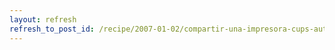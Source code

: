 ```yaml
---
layout: refresh
refresh_to_post_id: /recipe/2007-01-02/compartir-una-impresora-cups-automgicamente
---
```


